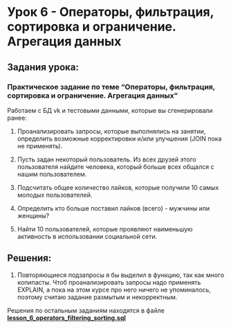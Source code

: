 # Урок 6 - Операторы, фильтрация, сортировка и ограничение. Агрегация данных

## Задания урока:

### Практическое задание по теме “Операторы, фильтрация, сортировка и ограничение. Агрегация данных”
Работаем с БД vk и тестовыми данными, которые вы сгенерировали ранее:

1. Проанализировать запросы, которые выполнялись на занятии, определить возможные корректировки и/или улучшения (JOIN пока не применять).

2. Пусть задан некоторый пользователь. Из всех друзей этого пользователя найдите человека, который больше всех общался с нашим пользователем.

3. Подсчитать общее количество лайков, которые получили 10 самых молодых пользователей.

4. Определить кто больше поставил лайков (всего) - мужчины или женщины?

5. Найти 10 пользователей, которые проявляют наименьшую активность в использовании социальной сети.


## Решения:

1. Повторяющиеся подзапросы я бы выделил в функцию, так как много копипасты. Чтоб проанализировать запросы надо применять EXPLAIN, а пока на этом курсе про него ничего не упоминалось, поэтому считаю задание размытым и некорректным.

Решения по остальным заданиям находятся в файле [**lesson_6_operators_filtering_sorting.sql**](https://github.com/Roman-R2/MySQL_basic/blob/main/lesson%206%20-%20Operators%2C%20filtering%2C%20sorting%20and%20limiting.%20Data%20aggregation/lesson_6_operators_filtering_sorting.sql)